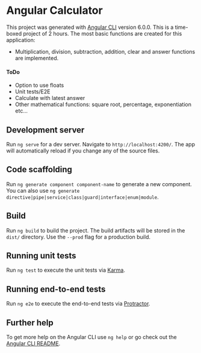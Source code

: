 # Angular Calculator

This project was generated with [Angular CLI](https://github.com/angular/angular-cli) version 6.0.0.
This is a time-boxed project of 2 hours. The most basic functions are created for this application:
- Multiplication, division, subtraction, addition, clear and answer functions are implemented.

#### ToDo
 - Option to use floats
 - Unit tests/E2E
 - Calculate with latest answer
 - Other mathematical functions: square root, percentage, exponentiation etc... 
 
## Development server

Run `ng serve` for a dev server. Navigate to `http://localhost:4200/`. The app will automatically reload if you change any of the source files.

## Code scaffolding

Run `ng generate component component-name` to generate a new component. You can also use `ng generate directive|pipe|service|class|guard|interface|enum|module`.

## Build

Run `ng build` to build the project. The build artifacts will be stored in the `dist/` directory. Use the `--prod` flag for a production build.

## Running unit tests

Run `ng test` to execute the unit tests via [Karma](https://karma-runner.github.io).

## Running end-to-end tests

Run `ng e2e` to execute the end-to-end tests via [Protractor](http://www.protractortest.org/).

## Further help

To get more help on the Angular CLI use `ng help` or go check out the [Angular CLI README](https://github.com/angular/angular-cli/blob/master/README.md).
